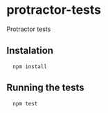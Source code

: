 # protractor-tests
Protractor tests

## Instalation
```
  npm install
```
## Running the tests
```
  npm test
```

